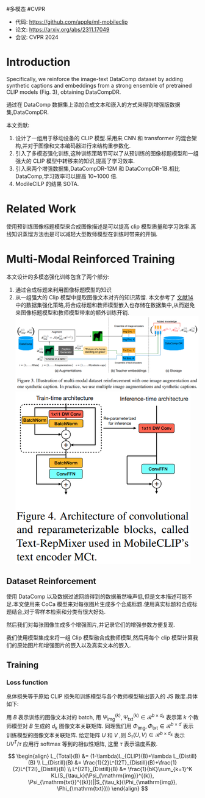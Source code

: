 #多模态 #CVPR

- 代码: <https://github.com/apple/ml-mobileclip>
- 论文: <https://arxiv.org/abs/2311.17049>
- 会议: CVPR 2024
# Introduction

Specifically, we reinforce the image-text DataComp dataset by adding synthetic captions and embeddings from a strong ensemble of pretrained CLIP models (Fig. 3), obtaining DataCompDR.

通过在 DataComp 数据集上添加合成文本和嵌入的方式来得到增强版数据集,DataCompDR.

本文贡献:

1. 设计了一组用于移动设备的 CLIP 模型.采用来 CNN 和 transformer 的混合架构,并对于图像和文本编码器进行来结构重参数化.
2. 引入了多模态强化训练,这种训练策略节可以了从预训练的图像标题模型和一组强大的 CLIP 模型中转移来的知识,提高了学习效率.
3. 引入来两个增强数据集,DataCompDR-12M 和 DataCompDR-1B.相比 DataComp,学习效率可以提高 10~1000 倍.
4. ModileCILP 的结果 SOTA.

# Related Work

使用预训练图像标题模型来合成图像描述是可以提高 clip 模型质量和学习效率.离线知识蒸馏方法也是可以减轻大型教师模型在训练时带来的开销.

# Multi-Modal Reinforced Training

本文设计的多模态强化训练包含了两个部分:

1. 通过合成标题来利用图像标题模型的知识
2. 从一组强大的 Clip 模型中提取图像文本对齐的知识蒸馏.
本文参考了 [文献14](https://arxiv.org/abs/2303.08983) 中的数据集强化策略,将合成标题和教师模型嵌入也存储在数据集中,从而避免来图像标题模型和教师模型带来的额外训练开销.
![mobileclip_fig3](../../Attachments/mobileclip_fig3.png)
![mobileclip_fig4](../../Attachments/mobileclip_fig4.png)
## Dataset Reinforcement

使用 DataComp 以及数据过滤网络得到的数据虽然噪声低,但是文本描述可能不足.本文使用来 CoCa 模型来对每张图片生成多个合成标题.使用真实标题和合成标题结合,对于零样本检索和分类有很大好处.

然后我们对每张图像生成多个增强图片,并记录它们的增强参数方便复现.

我们使用模型集成来将一组 Clip 模型融合成教师模型,然后用每个 clip 模型计算我们的原始图片和增强图片的嵌入以及真实文本的嵌入.

## Training
### Loss function

总体损失等于原始 CLIP 损失和训练模型与各个教师模型输出嵌入的 JS 散度.具体如下:

用 $B$ 表示训练的图像文本对的 batch, 用 $\Psi_{\mathrm{img}}^{(k)}, \Psi_{\mathrm{txt}}^{(k)} \in \mathcal{R}^{b \times d_{k}}$ 表示第 $k$ 个教师模型对 $B$ 生成的 $d_k$ 图像文本关联矩阵. 同理我们用 $\Phi_{\mathrm{img}}, \Phi_{\mathrm{txt}} \in \mathcal{R}^{b \times d}$ 表示训练模型的图像文本关联矩阵. 给定矩阵 $U$ 和 $V$ ,则 $S_{\tau}(U,V) \in \mathcal{R}^{b \times d_{k}}$ 表示 $UV^T/\tau$ 应用行 softmax 等到的相似性矩阵, 这里 $\tau$ 表示温度系数.

$$
\begin{align}
L_{Total}(B) &= (1-\lambda)L_{CLIP}(B)+\lambda L_{Distill}(B) \\
L_{Distill}(B) &= \frac{1}{2}L^{I2T}_{Distill}(B)+\frac{1}{2}L^{T2I}_{Distill}(B) \\
L^{I2T}_{Distill}(B) &= \frac{1}{bK}\sum_{k=1}^K KL(S_{\tau_k}(\Psi_{\mathrm{img}}^{(k)}, \Psi_{\mathrm{txt}}^{(k)})||S_{\tau_k}(\Phi_{\mathrm{img}}, \Phi_{\mathrm{txt}}))
\end{align}
$$
